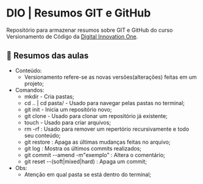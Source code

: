 # DIO | Resumos GIT e GitHub

Repositório para armazenar resumos sobre GIT e GitHub do curso Versionamento de Código da [Digital Innovation One](https://web.dio.me/home).

## 💾 Resumos das aulas
- Conteúdo:
    - Versionamento refere-se as novas versões(alterações) feitas em um projeto;
- Comandos:
    - mkdir - Cria pastas;
    - cd .. | cd pasta/ - Usado para navegar pelas pastas no terminal;
    - git init - Inicia um repositório novo;
    - git clone - Usado para clonar um repositório já existente;
    - touch - Usado para criar arquivos;
    - rm -rf : Usado para remover um repertório recursivamente e todo seu conteúdo;
    - git restore : Apaga as últimas mudanças feitas no arquivo;
    - git log : Mostra os últimos commits realizados;
    - git commit --amend -m"exemplo" : Altera o comentário;
    - git reset --(soft|mixed|hard) : Apaga um commit;
- Obs:
    - Atenção em qual pasta se está dentro do terminal;